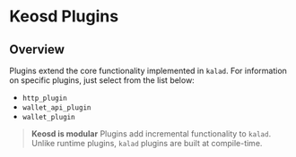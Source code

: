 # Keosd Plugins

## Overview

Plugins extend the core functionality implemented in `kalad`. For information on specific plugins, just select from the list below:

* `http_plugin`
* `wallet_api_plugin`
* `wallet_plugin`

> **Keosd is modular**   Plugins add incremental functionality to `kalad`. Unlike runtime plugins, `kalad` plugins are built at compile-time.